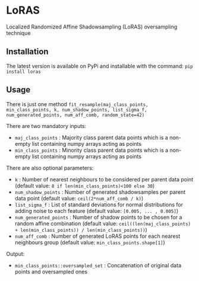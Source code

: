 # LoRAS
Localized Randomized Affine Shadowsampling (LoRAS) oversampling technique

## Installation
The latest version is available on PyPi and installable with the command: `pip install loras`

## Usage
There is just one method `fit_resample(maj_class_points, min_class_points, k, num_shadow_points, list_sigma_f, num_generated_points, num_aff_comb, random_state=42)`

There are two mandatory inputs:  

- `maj_class_points` : Majority class parent data points which is a non-empty list containing numpy arrays acting as points
- `min_class_points` : Minority class parent data points which is a non-empty list containing numpy arrays acting as points   

There are also optional parameters:

- `k` : Number of nearest neighbours to be considered per parent data point (default value: `8 if len(min_class_points)<100 else 30`)
- `num_shadow_points` : Number of generated shadowsamples per parent data point (default value: `ceil(2*num_aff_comb / k)`)
- `list_sigma_f` : List of standard deviations for normal distributions for adding noise to each feature (default value: `[0.005, ... , 0.005]`)
- `num_generated_points` : Number of shadow points to be chosen for a random affine combination (default value: `ceil((len(maj_class_points) + len(min_class_points)) / len(min_class_points))`)
- `num_aff_comb` : Number of generated LoRAS points for each nearest neighbours group (default value: `min_class_points.shape[1]`)   

Output:

 - `min_class_points::oversampled_set` : Concatenation of original data points and oversampled ones
